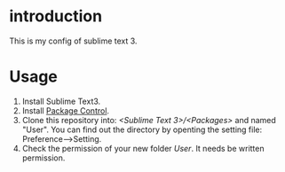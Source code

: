 # introduction
This is my config of sublime text 3. 

# Usage
1. Install Sublime Text3.
2. Install [Package Control](https://packagecontrol.io/installation).
3. Clone this repository into: *\<Sublime Text 3\>/\<Packages\>* and named "User". You can find out the directory by openting the setting file: Preference-->Setting.
4. Check the permission of your new folder *User*. It needs be written permission.
